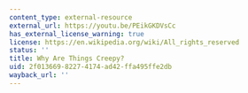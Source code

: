 ```yaml
---
content_type: external-resource
external_url: https://youtu.be/PEikGKDVsCc
has_external_license_warning: true
license: https://en.wikipedia.org/wiki/All_rights_reserved
status: ''
title: Why Are Things Creepy?
uid: 2f013669-8227-4174-ad42-ffa495ffe2db
wayback_url: ''
---
```

